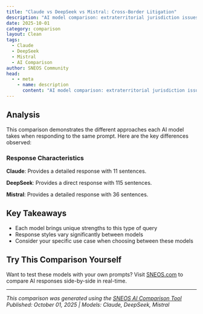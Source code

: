 ```yaml
---
title: "Claude vs DeepSeek vs Mistral: Cross-Border Litigation"
description: "AI model comparison: extraterritorial jurisdiction issues..."
date: 2025-10-01
category: comparison
layout: Clean
tags:
  - Claude
  - DeepSeek
  - Mistral
  - AI Comparison
author: SNEOS Community
head:
  - - meta
    - name: description
      content: "AI model comparison: extraterritorial jurisdiction issues..."
---
```


<ChatComparison
  title="Claude vs DeepSeek vs Mistral: Cross-Border Litigation"
  prompt="extraterritorial jurisdiction issues"
  :responses='{
    "Claude": "Extraterritorial jurisdiction involves one state\u0027s ability to apply its laws beyond its territorial boundaries. This complex area of international law raises several key issues:\n\n## Types of Extraterritorial Jurisdiction\n\n**Prescriptive Jurisdiction**\n- Power to make laws applicable to persons/conduct outside the state\n- Most contentious form of extraterritorial reach\n\n**Enforcement Jurisdiction** \n- Authority to investigate, prosecute, and punish violations\n- Generally limited to territorial boundaries without consent\n\n**Adjudicative Jurisdiction**\n- Courts\u0027 power to hear cases with foreign elements\n- Subject to due process and international comity principles\n\n## Common Legal Bases\n\n**Effects Doctrine**\n- Laws apply when foreign conduct produces substantial effects domestically\n- Widely used in antitrust and securities regulation\n\n**Nationality Principle**\n- States regulate their nationals\u0027 conduct abroad\n- Both active (perpetrator) and passive (victim) nationality\n\n**Protective Principle**\n- Jurisdiction over foreign acts threatening national security/interests\n\n**Universal Jurisdiction**\n- For crimes of universal concern (genocide, piracy, terrorism)\n\n## Major Problem Areas\n\n**Conflicting Laws**\n- Multiple states claiming jurisdiction over same conduct\n- Inconsistent legal requirements creating compliance dilemmas\n\n**Sovereignty Tensions**\n- Perceived interference in other states\u0027 domestic affairs\n- Diplomatic protests and retaliatory measures\n\n**Enforcement Challenges**\n- Difficulty obtaining evidence and witnesses abroad\n- Limited ability to compel compliance without cooperation\n\n## Contemporary Examples\n\n**U.S. Securities Laws**\n- SEC enforcement against foreign companies on U.S. exchanges\n- Extraterritorial application of anti-fraud provisions\n\n**GDPR (EU)**\n- Applies to any processing of EU residents\u0027 data globally\n- Significant fines for non-EU companies\n\n**Anti-Corruption Laws**\n- FCPA (U.S.) and similar laws reaching overseas conduct\n- Prosecution of foreign nationals for third-country activities\n\n**Sanctions Regimes**\n- Secondary sanctions affecting non-U.S. entities\n- Conflicts with EU \u0022blocking statutes\u0022\n\n## Limiting Principles\n\n**Comity**\n- Respect for other nations\u0027 sovereignty and interests\n- Balancing test considering various factors\n\n**Reasonableness Standard**\n- Genuine connection between regulating state and conduct\n- Proportionality of assertion to legitimate interests\n\n**Treaty Limitations**\n- Bilateral agreements on mutual legal assistance\n- Multilateral frameworks governing specific areas\n\n## Current Challenges\n\n**Digital Economy**\n- Difficulty determining location of online activities\n- Data localization vs. free flow of information\n\n**Multinational Corporations**\n- Complex corporate structures spanning multiple jurisdictions\n- Parent company liability for subsidiary actions\n\n**Human Rights**\n- Corporate accountability for overseas operations\n- Alien Tort Statute and similar mechanisms\n\n**Climate Change**\n- Transnational litigation over global emissions\n- Extraterritorial environmental regulations\n\nWould you like me to elaborate on any particular aspect of extraterritorial jurisdiction or discuss specific cases/examples?",
    "DeepSeek": "Of course. This is a complex and fascinating area of law. Extraterritorial jurisdiction (ETJ) refers to the legal ability of a state to exercise its power beyond its territorial borders. The core principle of international law is **territorial sovereignty**\u2014a state\u0027s supreme authority within its own borders. ETJ is the exception to this rule, and it\u0027s a major source of diplomatic friction and legal conflict.\n\nHere\u2019s a breakdown of the key issues, principles, and real-world examples.\n\n### The Five Traditional Principles of Extraterritorial Jurisdiction\n\nInternational law has developed several bases upon which a state can claim jurisdiction outside its territory. A claim is stronger when it aligns with one or more of these principles.\n\n1.  **The Territorial Principle:** The most common and least controversial basis.\n    *   **Subjective Territoriality:** Jurisdiction over crimes that *begin* within the state but are completed or have effects abroad (e.g., firing a gun across a border).\n    *   **Objective Territoriality:** Jurisdiction over crimes that are *completed* within the state or have *substantial effects* within the state, even if planned abroad. This is a major source of ETJ.\n\n2.  **The Nationality Principle:** A state has jurisdiction over its own nationals, regardless of where they are in the world. This is commonly used for crimes like treason, tax evasion, and, increasingly, for serious crimes like sex tourism.\n\n3.  **The Protective Principle:** A state can assert jurisdiction over conduct outside its territory that threatens its national security, territorial integrity, or essential government functions (e.g., counterfeiting its currency, espionage, terrorist plots against its embassies).\n\n4.  **The Passive Personality Principle:** A state can assert jurisdiction over crimes committed against its nationals abroad. While once controversial, it has gained wider acceptance, especially in cases of terrorism and hostage-taking.\n\n5.  **The Universality Principle:** The most expansive basis. Any state can exercise jurisdiction over an individual for certain heinous crimes that are considered crimes against the international community as a whole, regardless of where the crime was committed or the nationality of the perpetrator or victim. Examples include piracy, war crimes, crimes against humanity, and genocide.\n\n---\n\n### Key Areas of Conflict and Modern Issues\n\nThe theoretical principles are clear, but their application creates significant problems.\n\n#### 1. **U.S. Law: The Long Arm of American Regulation**\nThe United States is the most prolific user of ETJ, leading to frequent conflicts.\n*   **Antitrust \u0026 Sanctions Laws:** U.S. courts have applied the **\u0022effects doctrine\u0022** (a form of objective territoriality) to prosecute foreign companies for anti-competitive conduct that affects the U.S. market. Landmark cases like *United States v. Aluminum Co. of America (Alcoa)* established this.\n*   **Foreign Corrupt Practices Act (FCPA):** The U.S. prosecutes foreign companies and individuals for bribery of foreign officials if they have any connection to the U.S. (e.g., using U.S. banking systems, being listed on a U.S. stock exchange).\n*   **Economic Sanctions:** The U.S. has penalized foreign banks and companies for doing business with sanctioned countries (like Iran or Russia), even when those transactions occur entirely outside the U.S. and in other currencies. This is often justified under the protective principle.\n\n**The Conflict:** Other states (like those in the EU) view this as an overreach and a violation of their own sovereignty. They have enacted **\u0022blocking statutes\u0022** that forbid their companies from complying with certain U.S. extraterritorial laws.\n\n#### 2. **Cybercrime and the Digital World**\nThe internet obliterates physical borders, creating a jurisdictional nightmare.\n*   **Location of Data:** If a U.S. company stores user data on servers in Ireland, does the U.S. government have the right to compel the company to hand it over? (This was the core issue in the *Microsoft Ireland* case).\n*   **Hacking:** A hacker in Country A attacks a system in Country B, routing their traffic through servers in Country C. Which country has jurisdiction?\n*   **Speech \u0026 Censorship:** A country (e.g., China, Iran) seeks to apply its censorship laws to content hosted abroad but accessible within its borders.\n\n#### 3. **Human Rights and International Crimes**\n*   **Universal Jurisdiction:** Some countries (e.g., Germany, Spain, Belgium) have laws allowing them to prosecute individuals for international crimes like torture and genocide, even with no connection to the country. This can be politically explosive.\n*   **Alien Tort Statute (ATS) in the U.S.:** For a time, this 1789 law allowed foreign victims of human rights abuses to sue perpetrators in U.S. federal courts. Its scope has been significantly limited by recent Supreme Court rulings (e.g., *Kiobel v. Royal Dutch Petroleum*), which created a high bar for claims to \u0022touch and concern\u0022 the United States.\n\n#### 4. **Labor and Environmental Law**\nThere is a growing trend to hold multinational corporations accountable for the actions of their subsidiaries and supply chains abroad.\n*   **Modern Slavery Acts:** Laws in the UK and Australia require large companies to report on steps they are taking to prevent modern slavery in their global supply chains.\n*   **Duty of Vigilance Laws:** France has a pioneering law that creates a legally binding duty for large companies to identify and prevent human rights and environmental risks in their global operations.\n\n---\n\n### The Principle of Reasonableness and Comity\n\nTo manage these conflicts, courts and states often rely on two key concepts:\n\n*   **Reasonableness:** A state should not exercise jurisdiction where such exercise would be unreasonable. Factors include the link between the state and the regulated activity, the connections to other states, the international system\u0027s interests, and the potential for conflict.\n*   **Comity:** This is not a rule of law but a principle of mutual respect and deference. It encourages states to voluntarily refrain from exercising jurisdiction in cases where another state has a stronger or more appropriate interest.\n\n### Notable Examples\n\n*   **The EU\u0027s GDPR:** The EU\u0027s data protection regulation applies to any organization worldwide that offers goods or services to, or monitors the behavior of, individuals in the EU. This is a clear and deliberate use of ETJ.\n*   **Arrest of Huawei\u0027s CFO, Meng Wanzhou (Canada, 2018):** Meng was arrested in Canada on a U.S. extradition request for allegedly violating U.S. sanctions against Iran. China viewed this as a political abuse of ETJ, leading to a major diplomatic crisis.\n*   **Yahoo! France Case (2000):** A French court ordered Yahoo! to block French users from accessing auctions of Nazi memorabilia on its U.S.-based website, applying French hate speech laws extraterritorially.\n\n### Conclusion\n\nExtraterritorial jurisdiction is a critical but contentious tool in an interconnected world. It allows states to combat global threats like terrorism, cybercrime, and corporate malfeasance. However, its exercise is a constant balancing act between a state\u0027s legitimate interests and the fundamental principle of sovereign equality among nations. The key challenge for the 21st century is to develop clearer international rules and norms to manage this jurisdictional overlap and prevent it from escalating into trade wars and diplomatic standoffs.",
    "Mistral": "Extraterritorial jurisdiction refers to the legal authority of a state to exercise its laws and regulations beyond its territorial boundaries. This concept can raise several complex issues, particularly in the context of international law and relations. Here are some key issues related to extraterritorial jurisdiction:\n\n1. **Sovereignty and Non-Interference**:\n   - **Sovereignty**: Extraterritorial jurisdiction can be seen as an infringement on the sovereignty of other states. Each state has the right to govern within its own territory without external interference.\n   - **Non-Interference**: The principle of non-interference in the internal affairs of other states is a cornerstone of international relations. Extraterritorial jurisdiction can be perceived as a violation of this principle.\n\n2. **Legal Basis**:\n   - **Territorial Principle**: This principle holds that a state has jurisdiction over acts that occur within its territory. Extraterritorial jurisdiction extends this principle beyond national borders.\n   - **Nationality Principle**: This principle allows a state to exercise jurisdiction over its citizens, regardless of where they are located.\n   - **Protective Principle**: This principle allows a state to exercise jurisdiction over acts that threaten its national security or essential interests.\n   - **Universal Jurisdiction**: This principle allows a state to exercise jurisdiction over certain crimes, such as genocide, war crimes, and crimes against humanity, regardless of where they occur or the nationality of the perpetrator.\n\n3. **Conflict of Laws**:\n   - **Jurisdictional Conflicts**: When multiple states claim jurisdiction over the same matter, conflicts can arise. This is particularly common in areas like cybercrime, where the location of the crime and the perpetrator may be difficult to determine.\n   - **Double Jeopardy**: There is a risk of double jeopardy, where an individual may be prosecuted for the same crime in multiple jurisdictions.\n\n4. **Enforcement Challenges**:\n   - **Extradition**: Enforcing extraterritorial jurisdiction often requires the cooperation of other states, which may not always be forthcoming. Extradition treaties and mutual legal assistance agreements are crucial in this regard.\n   - **Logistical Issues**: Collecting evidence, conducting investigations, and enforcing judgments in foreign jurisdictions can be logistically challenging and costly.\n\n5. **Human Rights and Due Process**:\n   - **Fair Trial**: Ensuring that individuals subject to extraterritorial jurisdiction receive a fair trial can be difficult, especially if the legal systems of the involved states differ significantly.\n   - **Human Rights Protections**: Extraterritorial jurisdiction must be exercised in a manner that respects international human rights standards.\n\n6. **Economic and Trade Issues**:\n   - **Antitrust Laws**: Extraterritorial application of antitrust laws can lead to conflicts between states, particularly when multinational corporations are involved.\n   - **Intellectual Property**: Enforcing intellectual property rights across borders can be complex and contentious.\n\n7. **Cybersecurity and Digital Jurisdiction**:\n   - **Data Protection**: With the increasing digitalization of society, issues related to data protection and privacy have become more prominent. Extraterritorial jurisdiction in this area can be particularly challenging due to the global nature of the internet.\n   - **Cybercrime**: Combating cybercrime often requires international cooperation and the extraterritorial application of laws.\n\n8. **Environmental Issues**:\n   - **Transboundary Pollution**: Environmental issues, such as transboundary pollution, may require extraterritorial jurisdiction to effectively address the problem.\n   - **Climate Change**: Addressing climate change may necessitate extraterritorial jurisdiction to regulate activities that contribute to global warming.\n\nAddressing these issues requires a delicate balance between national interests, international cooperation, and respect for the sovereignty of other states. International treaties, agreements, and legal frameworks play a crucial role in managing extraterritorial jurisdiction effectively."
  }'
  published-date="23:29"
/>

## Analysis

This comparison demonstrates the different approaches each AI model takes when responding to the same prompt. Here are the key differences observed:

### Response Characteristics

**Claude**: Provides a detailed response with 11 sentences. 

**DeepSeek**: Provides a direct response with 115 sentences. 

**Mistral**: Provides a detailed response with 36 sentences. 

## Key Takeaways

- Each model brings unique strengths to this type of query
- Response styles vary significantly between models
- Consider your specific use case when choosing between these models

## Try This Comparison Yourself

Want to test these models with your own prompts? Visit [SNEOS.com](https://sneos.com) to compare AI responses side-by-side in real-time.

---

*This comparison was generated using the [SNEOS AI Comparison Tool](https://sneos.com)*
*Published: October 01, 2025 | Models: Claude, DeepSeek, Mistral*

